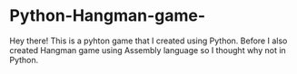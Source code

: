 # Python-Hangman-game-
Hey there! This is a pyhton game that I created using Python. Before I also created Hangman game using Assembly language so I thought why not in Python.
